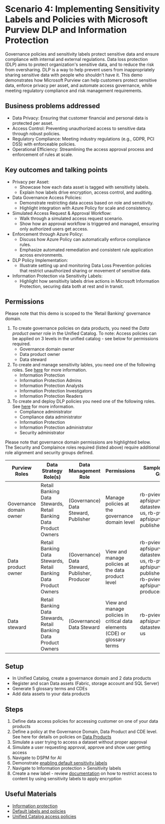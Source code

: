 # Scenario 4: Implementing Sensitivity Labels and Policies with Microsoft Purview DLP and Information Protection

Governance policies and sensitivity labels protect sensitive data and ensure compliance with internal and external regulations. Data loss protection (DLP) aims to protect organization's sensitive data, and to reduce the risk from oversharing. DLP is a way to help prevent users from inappropriately sharing sensitive data with people who shouldn't have it. This demo demonstrates how Microsoft Purview can help customers protect sensitive data, enforce privacy per asset, and automate access governance, while meeting regulatory compliance and risk management requirements.

## Business problems addressed

- Data Privacy: Ensuring that customer financial and personal data is protected per asset.
- Access Control: Preventing unauthorized access to sensitive data through robust policies.
- Regulatory Compliance: Meeting industry regulations (e.g., GDPR, PCI DSS) with enforceable policies.
- Operational Efficiency: Streamlining the access approval process and enforcement of rules at scale.

## Key outcomes and talking points

- Privacy per Asset:
  - Showcase how each data asset is tagged with sensitivity labels.
  - Explain how labels drive encryption, access control, and auditing.
- Data Governance Access Policies:
  - Demonstrate restricting data access based on role and sensitivity.
  - Highlight integration with Azure Policy for scale and consistency.
- Simulated Access Request & Approval Workflow:
  - Walk through a simulated access request scenario.
  - Show how an approval workflow is triggered and managed, ensuring only authorized users get access.
- Enforcement through Azure Policy:
  - Discuss how Azure Policy can automatically enforce compliance rules.
  - Emphasize automated remediation and consistent rule application across environments.
- DLP Policy Implementation:
  - Illustrate setting up and monitoring Data Loss Prevention policies that restrict unauthorized sharing or movement of sensitive data.
- Information Protection via Sensitivity Labels:
  - Highlight how sensitivity labels drive actions in Microsoft Information Protection, securing data both at rest and in transit.

## Permissions

Please note that this demo is scoped to the 'Retail Banking' governance domain.

1. To create governance policies on data products, you need the _Data product owner_ role in the Unified Catalog. To note: Access policies can be applied on 3 levels in the unified catalog - see below for permissions required.
    - Governance domain owner
    - Data product owner
    - Data steward
2. To create and manage sensitivity lables, you need one of the following roles. See [here](https://learn.microsoft.com/en-us/purview/get-started-with-sensitivity-labels#permissions-required-to-create-and-manage-sensitivity-labels) for more information.
    - Information Protection
    - Information Protection Admins
    - Information Protection Analysts
    - Information Protection Investigators
    - Information Protection Readers
3. To create and deploy DLP policies you need one of the following roles. See [here](https://learn.microsoft.com/en-us/purview/dlp-create-deploy-policy?tabs=purview#permissions) for more information.
    - Compliance administrator
    - Compliance data administrator
    - Information Protection
    - Information Protection administrator
    - Security administrator

Please note that governance domain permissions are highlighted below. The Security and Complaince roles required (listed above) require additional role alignment and security groups defined.

| Purview Roles             | Data Strategy Role(s)                  | Data Management Role       | Permissions                                                                 | Sample Security Group                  |
|---------------------------|----------------------------------------|----------------------------|-----------------------------------------------------------------------------|----------------------------------------|
|   Governance domain owner  | Retail Banking Data Stewards, Retail Banking Data Product Owners   | (Governance) Data Steward, Publisher    | Manage policies at the governance domain level    | rb-pview-apfsipurviewdemo-datasteward-prod-us, rb-pview-apfsipurviewdemo-publisher-prod-us              |
|   Data product owner | Retail Banking Data Stewards, Retail Banking Data Product Owners       | (Governance) Data Steward, Publisher, Producer         | View and manage policies at the data product level       | rb-pview-apfsipurviewdemo-datasteward-prod-us, rb-pview-apfsipurviewdemo-publisher-prod-us, rb-pview-apfsipurviewdemo-producer-prod-us         |
|   Data steward   | Retail Banking Data Stewards, Retail Banking Data Product Owners      | (Governance) Data Steward   | View and manage policies in critical data elements (CDE) or glossary terms   |   rb-pview-apfsipurviewdemo-datasteward-prod-us

## Setup

- In Unified Catalog, create a governance domain and 2 data products
- Register and scan Data assets (Fabric, storage account and SQL Server)
- Generate 5 glossary terms and CDEs
- Add data assets to your data products

## Steps

1. Define data access policies for accessing customer on one of your data products
2. Define a policy at the Governance Domain, Data Product and CDE level. See here for details on policies on [Data Products](https://learn.microsoft.com/en-us/purview/unified-catalog-access-policies#configure-data-product-access-policies)
3. Simulate a user trying to access a dataset without proper approval
4. Simulate a user requesting approval, approve and show user getting access
5. Navigate to DSPM for AI
6. Demonstrate [enabling default sensitivity labels](https://learn.microsoft.com/en-us/purview/mip-easy-trials#activate-the-default-labels-and-policies)
7. Navigate to Information protection > Sensitivity labels
8. Create a new label - review [documentation](https://learn.microsoft.com/en-us/purview/encryption-sensitivity-labels) on how to restrict access to content by using sensitivity labels to apply encryption

## Useful Materials

- [Information protection](https://learn.microsoft.com/en-us/purview/information-protection)
- [Default labels and policies](https://learn.microsoft.com/en-us/purview/mip-easy-trials)
- [Unified Catalog access policies](https://learn.microsoft.com/en-us/purview/unified-catalog-access-policies)
